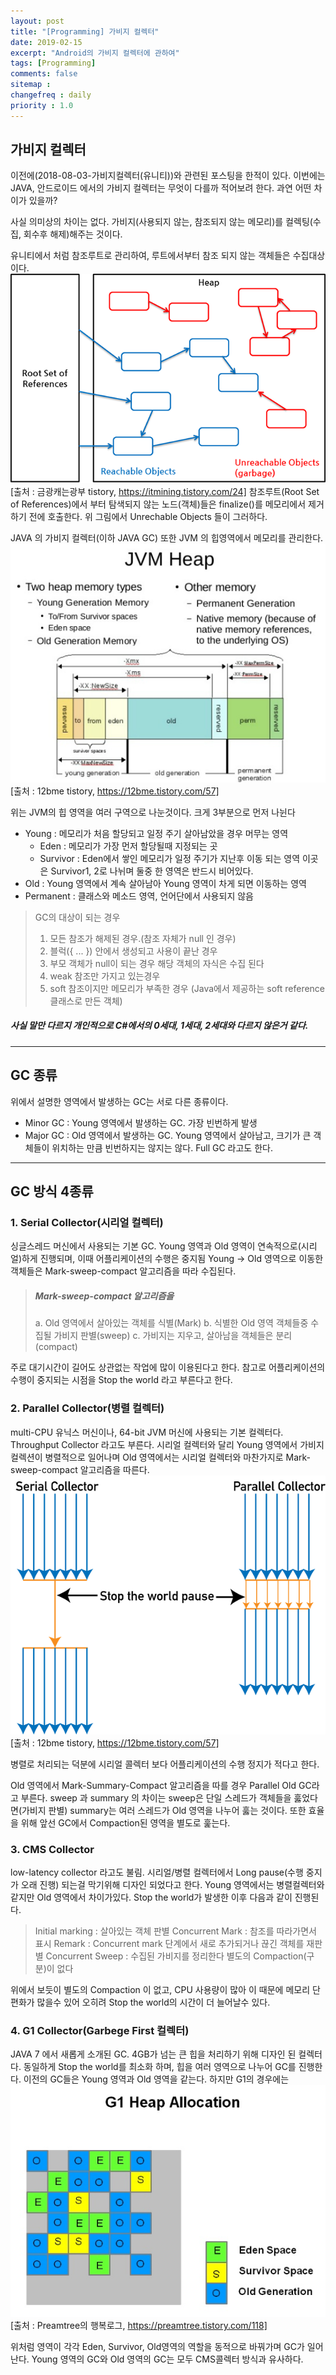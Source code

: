 ```yaml
---
layout: post
title: "[Programming] 가비지 컬렉터"
date: 2019-02-15
excerpt: "Android의 가비지 컬렉터에 관하여"
tags: [Programming]
comments: false
sitemap :
changefreq : daily
priority : 1.0
---
```


## 가비지 컬렉터

 이전에(2018-08-03-가비지컬렉터(유니티))와 관련된 포스팅을 한적이 있다.
이번에는 JAVA, 안드로이드 에서의 가비지 컬렉터는 무엇이 다를까 적어보려 한다.
과연 어떤 차이가 있을까?

사실 의미상의 차이는 없다. 가비지(사용되지 않는, 참조되지 않는 메모리)를
컬렉팅(수집, 회수후 해제)해주는 것이다.

유니티에서 처럼 참조루트로 관리하여, 루트에서부터 참조 되지 않는 객체들은 수집대상이다.
![rootHeap](/assets/img/javaGC/rootHeap.png)
[출처 : 금광캐는광부 tistory, https://itmining.tistory.com/24]
참조루트(Root Set of References)에서 부터 탐색되지 않는 노드(객체)들은 finalize()를
메모리에서 제거하기 전에 호출한다. 위 그림에서 Unrechable Objects 들이 그러하다.


JAVA 의 가비지 컬렉터(이하 JAVA GC) 또한 JVM 의 힙영역에서 메모리를 관리한다.
![JVMHeap](/assets/img/javaGC/JVMHeap.jpg)
[출처 : 12bme tistory, https://12bme.tistory.com/57]

위는 JVM의 힙 영역을 여러 구역으로 나눈것이다. 크게 3부분으로 먼저 나뉜다
  * Young : 메모리가 처음 할당되고 일정 주기 살아남았을 경우 머무는 영역
    - Eden : 메모리가 가장 먼저 할당될때 지정되는 곳
    - Survivor : Eden에서 쌓인 메모리가 일정 주기가 지난후 이동 되는 영역
              이곳은 Survivor1, 2로 나뉘며 둘중 한 영역은 반드시 비어있다.
  * Old : Young 영역에서 계속 살아남아 Young 영역이 차게 되면 이동하는 영역
  * Permanent : 클래스와 메소드 영역, 언어단에서 사용되지 않음

> GC의 대상이 되는 경우
> 1. 모든 참조가 해제된 경우.(참조 자체가 null 인 경우)
> 2. 블럭({ ... }) 안에서 생성되고 사용이 끝난 경우
> 3. 부모 객체가 null이 되는 경우 해당 객체의 자식은 수집 된다
> 4. weak 참조만 가지고 있는경우
> 5. soft 참조이지만 메모리가 부족한 경우
> (Java에서 제공하는 soft reference 클래스로 만든 객체)

##### 사실 말만 다르지 개인적으로 C#에서의 0세대, 1세대, 2세대와 다르지 않은거 같다.


---
## GC 종류

 위에서 설명한 영역에서 발생하는 GC는 서로 다른 종류이다.
  - Minor GC : Young 영역에서 발생하는 GC. 가장 빈번하게 발생
  - Major GC : Old 영역에서 발생하는 GC. Young 영역에서 살아남고, 크기가 큰 객체들이
             위치하는 만큼 빈번하지는 않지는 않다. Full GC 라고도 한다.


---

## GC 방식 4종류

### 1. Serial Collector(시리얼 컬렉터)
싱글스레드 머신에서 사용되는 기본 GC.
Young 영역과 Old 영역이 연속적으로(시리얼)하게 진행되며, 이때 어플리케이션의 수행은 중지됨
Young -> Old 영역으로 이동한 객체들은 Mark-sweep-compact 알고리즘을 따라 수집된다.

> ##### Mark-sweep-compact 알고리즘을
> a. Old 영역에서 살아있는 객체를 식별(Mark)
> b. 식별한 Old 영역 객체들중 수집될 가비지 판별(sweep)
> c. 가비지는 지우고, 살아남을 객체들은 분리(compact)

주로 대기시간이 길어도 상관없는 작업에 많이 이용된다고 한다. 참고로 어플리케이션의 수행이
중지되는 시점을 Stop the world 라고 부른다고 한다.


### 2. Parallel Collector(병렬 컬렉터)
multi-CPU 유닉스 머신이나, 64-bit JVM 머신에 사용되는 기본 컬렉터다. Throughput Collector
라고도 부른다. 시리얼 컬렉터와 달리 Young 영역에서 가비지 컬렉션이 병렬적으로 일어나며
Old 영역에서는 시리얼 컬렉터와 마찬가지로 Mark-sweep-compact 알고리즘을 따른다.
![parallelCollector](/assets/img/javaGC/parallelCollector.png)
[출처 : 12bme tistory, https://12bme.tistory.com/57]

병렬로 처리되는 덕분에 시리얼 콜렉터 보다 어플리케이션의 수행 정지가 적다고 한다.

Old 영역에서  Mark-Summary-Compact 알고리즘을 따를 경우 Parallel Old GC라고 부른다.
sweep 과 summary 의 차이는 sweep은 단일 스레드가 객체들을 훓었다면(가비지 판별)
summary는 여러 스레드가 Old 영역을 나누어 훓는 것이다. 또한 효율을 위해 앞선 GC에서
Compaction된 영역을 별도로 훑는다.

### 3. CMS Collector
low-latency collector 라고도 불림. 시리얼/병렬 컬렉터에서 Long pause(수행 중지가 오래 진행)
되는걸 막기위해 디자인 되었다고 한다. Young 영역에서는 병렬컬렉터와 같지만 Old 영역에서 차이가있다. Stop the world가 발생한 이후 다음과 같이 진행된다.
 > Initial marking : 살아있는 객체 판별
 > Concurrent Mark : 참조를 따라가면서 표시
 > Remark : Concurrent mark 단계에서 새로 추가되거나 끊긴 객체를 재판별
 > Concurrent Sweep : 수집된 가비지를 정리한다
 > 별도의 Compaction(구분)이 없다

 위에서 보듯이 별도의 Compaction 이 없고, CPU 사용량이 많아 이 때문에
 메모리 단편화가 많을수 있어 오히려 Stop the world의 시간이 더 늘어날수 있다.

### 4. G1 Collector(Garbege First 컬렉터)
JAVA 7 에서 새롭게 소개된 GC. 4GB가 넘는 큰 힙을 처리하기 위해 디자인 된 컬렉터다. 동일하게
Stop the world를 최소화 하며, 힙을 여러 영역으로 나누어 GC를 진행한다.
이전의 GC들은 Young 영역과 Old 영역을 같는다. 하지만 G1의 경우에는
![g1](/assets/img/javaGC/g1.jpg)
[출처 : Preamtree의 행복로그, https://preamtree.tistory.com/118]

위처럼 영역이 각각 Eden, Survivor, Old영역의 역할을 동적으로 바꿔가며 GC가 일어난다.
Young 영역의 GC와 Old 영역의 GC는 모두 CMS콜렉터 방식과 유사하다.

